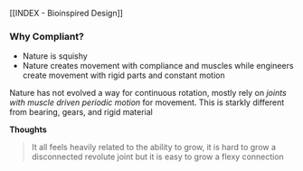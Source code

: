 [[INDEX - Bioinspired Design]]
### Why Compliant?
- Nature is squishy
- Nature creates movement with compliance and muscles while engineers create movement with rigid parts and constant motion

Nature has not evolved a way for continuous rotation, mostly rely on *joints with muscle driven periodic motion* for movement. This is starkly different from bearing, gears, and rigid material

**Thoughts**
>It all feels heavily related to the ability to grow, it is hard to grow a disconnected revolute joint but it is easy to grow a flexy connection

